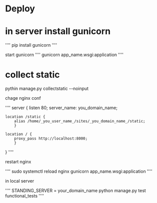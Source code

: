 
# Deploy

# in server install gunicorn 

''''
pip install gunicorn
''''

start gunicorn 
''''
gunicorn app_name.wsgi:application
''''

# collect static 

pythin manage.py collectstatic --noinput

chage nginx conf 

''''
server {
	listen 80;
	server_name: you_domain_name;
	
	location /static {
		alias /home/_you_user_name_/sites/_you_domain_name_/static;
		}

	location / {
		proxy_pass http://localhost:8000;
		}
}
''''

restart nginx 

''''
sudo systemctl reload nginx
gunicorn app_name.wsgi:application
''''

in local server

''''
STANDING_SERVER = your_domain_name python manage.py test functional_tests
''''

